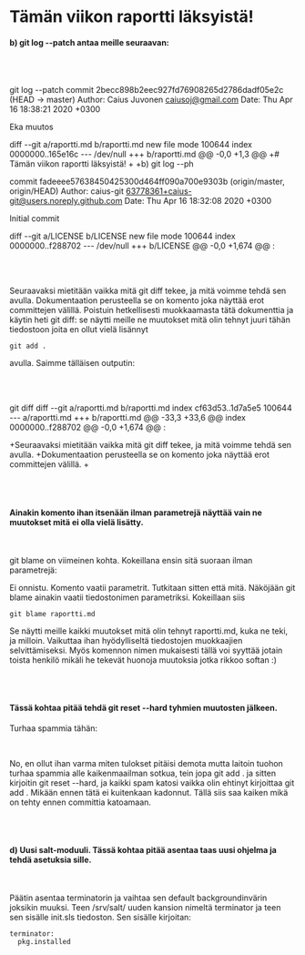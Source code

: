 # Tämän viikon raportti läksyistä!

#### b) git log --patch antaa meille seuraavan:

<br>
<br>

git log --patch
commit 2becc898b2eec927fd76908265d2786dadf05e2c (HEAD -> master)
Author: Caius Juvonen <caiusoj@gmail.com>
Date:   Thu Apr 16 18:38:21 2020 +0300

Eka muutos

diff --git a/raportti.md b/raportti.md
new file mode 100644
index 0000000..165e16c
--- /dev/null
+++ b/raportti.md
@@ -0,0 +1,3 @@
+# Tämän viikon raportti läksyistä!
+
+b) git log --ph

commit fadeeee57638450425300d464ff090a700e9303b (origin/master, origin/HEAD)
Author: caius-git <63778361+caius-git@users.noreply.github.com>
Date:   Thu Apr 16 18:32:08 2020 +0300

Initial commit

diff --git a/LICENSE b/LICENSE
new file mode 100644
index 0000000..f288702
--- /dev/null
+++ b/LICENSE
@@ -0,0 +1,674 @@
:

<br>
<br>

Seuraavaksi mietitään vaikka mitä git diff tekee, ja mitä voimme tehdä sen avulla. 
Dokumentaation perusteella se on komento joka näyttää erot committejen välillä. 
Poistuin hetkellisesti muokkaamasta tätä dokumenttia ja käytin heti git diff:
se näytti meille ne muutokset mitä olin tehnyt juuri tähän tiedostoon joita en ollut vielä
lisännyt 

	git add . 

avulla. Saimme tälläisen outputin:

<br>
<br>

git diff
diff --git a/raportti.md b/raportti.md
index cf63d53..1d7a5e5 100644
--- a/raportti.md
+++ b/raportti.md
@@ -33,3 +33,6 @@ index 0000000..f288702
 @@ -0,0 +1,674 @@
 :
 
+Seuraavaksi mietitään vaikka mitä git diff tekee, ja mitä voimme tehdä sen avulla. 
+Dokumentaation perusteella se on komento joka näyttää erot committejen välillä. 
+
 
<br>
<br>

#### Ainakin komento ihan itsenään ilman parametrejä näyttää vain ne muutokset mitä ei olla vielä lisätty.

<br>

git blame on viimeinen kohta. Kokeillana ensin sitä suoraan ilman parametrejä: 

Ei onnistu. Komento vaatii parametrit. Tutkitaan sitten että mitä. 
Näköjään git blame ainakin vaatii tiedostonimen parametriksi. Kokeillaan siis

	git blame raportti.md

Se näytti meille kaikki muutokset mitä olin tehnyt raportti.md, kuka ne teki, ja milloin. 
Vaikuttaa ihan hyödylliseltä tiedostojen muokkaajien selvittämiseksi. Myös komennon nimen
mukaisesti tällä voi syyttää jotain toista henkilö mikäli he tekevät huonoja muutoksia jotka
rikkoo softan :)

<br>
<br>

#### Tässä kohtaa pitää tehdä git reset --hard tyhmien muutosten jälkeen. 

Turhaa spammia tähän:

<br>

No, en ollut ihan varma miten tulokset pitäisi demota mutta laitoin tuohon turhaa spammia alle 
kaikenmaailman sotkua, tein jopa git add . ja sitten kirjoitin git reset --hard, ja kaikki spam 
katosi vaikka olin ehtinyt kirjoittaa git add . Mikään ennen tätä ei kuitenkaan kadonnut. 
Tällä siis saa kaiken mikä on tehty ennen committia katoamaan. 

<br>
<br>

#### d) Uusi salt-moduuli. Tässä kohtaa pitää asentaa taas uusi ohjelma ja tehdä asetuksia sille. 

<br>

Päätin asentaa terminatorin ja vaihtaa sen default backgroundinvärin joksikin muuksi. 
Teen /srv/salt/ uuden kansion nimeltä terminator ja teen sen sisälle init.sls tiedoston. Sen sisälle kirjoitan:

	terminator:
	  pkg.installed

<br>


